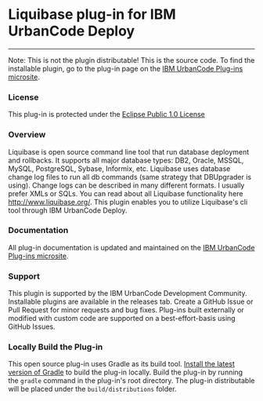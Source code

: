 # Liquibase plug-in for IBM UrbanCode Deploy
---
Note: This is not the plugin distributable! This is the source code. To find the installable plugin, go to the plug-in page on the [IBM UrbanCode Plug-ins microsite](https://developer.ibm.com/urbancode/plugins).

### License
This plug-in is protected under the [Eclipse Public 1.0 License](http://www.eclipse.org/legal/epl-v10.html)

### Overview
Liquibase is open source command line tool that run database deployment and rollbacks. It supports all major database types: DB2, Oracle, MSSQL, MySQL, PostgreSQL, Sybase, Informix, etc. Liquibase uses database change log files to run all db commands (same strategy that DBUpgrader is using). Change logs can be described in many different formats. I usually prefer XMLs or SQLs.  You can read about all Liquibase functionality here http://www.liquibase.org/. This plugin enables you to utilize Liquibase's cli tool through IBM UrbanCode Deploy.

### Documentation
All plug-in documentation is updated and maintained on the [IBM UrbanCode Plug-ins microsite](https://developer.ibm.com/urbancode/plugins).

### Support
This plugin is supported by the IBM UrbanCode Development Community. Installable plugins are available in the releases tab. Create a GitHub Issue or Pull Request for minor requests and bug fixes. Plug-ins built externally or modified with custom code are supported on a best-effort-basis using GitHub Issues.

### Locally Build the Plug-in
This open source plug-in uses Gradle as its build tool. [Install the latest version of Gradle](https://gradle.org/install) to build the plug-in locally. Build the plug-in by running the `gradle` command in the plug-in's root directory. The plug-in distributable will be placed under the `build/distributions` folder.
